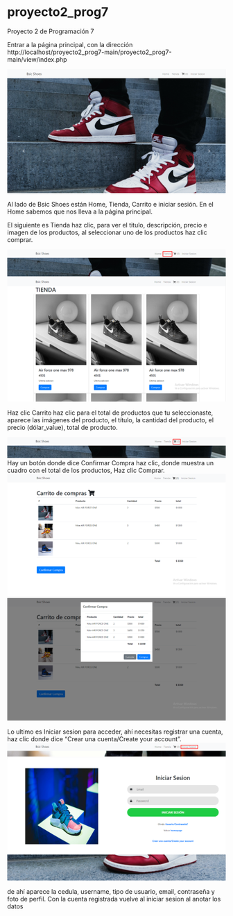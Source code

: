 # proyecto2_prog7

Proyecto 2 de Programación 7

Entrar a la página principal, con la dirección http://localhost/proyecto2_prog7-main/proyecto2_prog7-main/view/index.php

![](/foto1.png)

Al lado de Bsic Shoes están Home, Tienda, Carrito e iniciar sesión. En el Home sabemos que nos lleva a la página principal.

El siguiente es Tienda haz clic, para ver el titulo, descripción, precio e imagen de los productos, al seleccionar uno de los productos haz clic comprar. 

![](/foto2a.png)
![](/foto2.png)

Haz clic Carrito haz clic para el total de productos que tu seleccionaste, aparece las imágenes del producto, el título, la cantidad del producto, el precio (dólar_value), total de producto.

![](/foto3a.png)
Hay un botón donde dice Confirmar Compra haz clic, donde muestra un cuadro con el total de los productos, Haz clic Comprar.
![](/foto3.png)
![](/foto4.png)

Lo ultimo es Iniciar sesion para acceder, ahí necesitas registrar una cuenta, haz clic donde dice “Crear una cuenta/Create your account”.
![](/foto5a.png)
![](/foto5.png)


de ahí aparece la cedula, username, tipo de usuario, email, contraseña y foto de perfil. Con la cuenta registrada vuelve al iniciar sesion al anotar los datos
